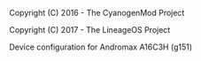 Copyright (C) 2016 - The CyanogenMod Project

Copyright (C) 2017 - The LineageOS Project

Device configuration for Andromax A16C3H (g151)
